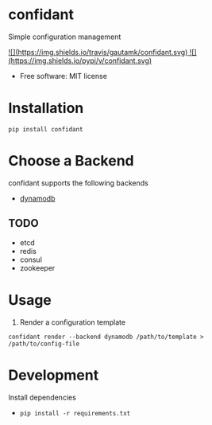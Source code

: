 # confidant
Simple configuration management 

<a href="https://travis-ci.org/gautamk/confidant">
![](https://img.shields.io/travis/gautamk/confidant.svg)
</a>

<a href="https://pypi.python.org/pypi/confidant">
![](https://img.shields.io/pypi/v/confidant.svg)
</a>


* Free software: MIT license

# Installation

```
pip install confidant
```

# Choose a Backend

confidant supports the following backends 

- [dynamodb](https://aws.amazon.com/dynamodb/)

## TODO

- etcd
- redis
- consul
- zookeeper

# Usage 

1. Render a configuration template 

`confidant render --backend dynamodb /path/to/template > /path/to/config-file`


# Development

Install dependencies

- `pip install -r requirements.txt`
